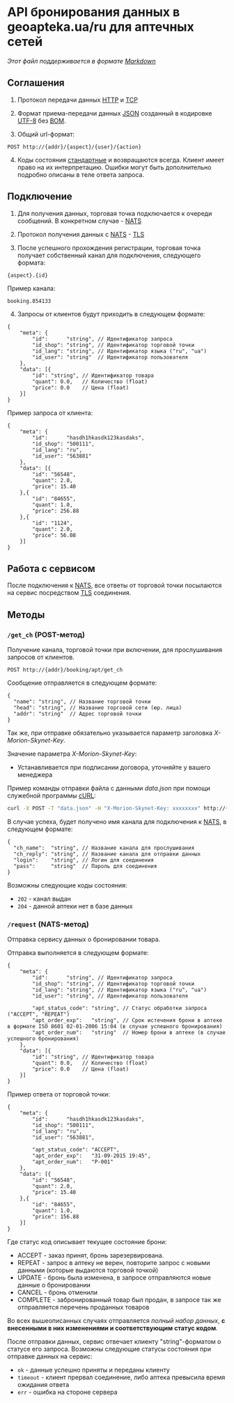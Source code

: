 # API бронирования данных в geoapteka.ua/ru для аптечных сетей
*Этот файл поддерживается в формате [Markdown]*

## Соглашения
1. Протокол передачи данных [HTTP] и [TCP]

2. Формат приема-передачи данных [JSON] созданный в кодировке [UTF-8] без [BOM].

3. Общий url-формат:
  ```
  POST http://{addr}/{aspect}/{user}/{action}
  ```

4. Коды состояния [стандартные](http://en.wikipedia.org/wiki/List_of_HTTP_status_codes) и возвращаются всегда. Клиент имеет право на их интерпретацию. Ошибки могут быть дополнительно подробно описаны в теле ответа запроса.

## Подключение
1. Для получения данных, торговая точка подключается к очереди сообщений. В конкретном случае - [NATS]

2. Протокол получения данных с [NATS] - [TLS]

3. После успешного прохождения регистрации, торговая точка получает собственный канал для подключения, следующего формата:
  ```
  {aspect}.{id}
  ```
Пример канала:
   ```
  booking.854133
  ``` 

4. Запросы от клиентов будут приходить в следующем формате:
```
{
    "meta": {
        "id":      "string", // Идентификатор запроса
        "id_shop": "string", // Идентификатор торговой точки
        "id_lang": "string", // Идентификатор языка ("ru", "ua")
        "id_user": "string"  // Идентификатор пользователя
    },
    "data": [{
        "id": "string", // Идентификатор товара
        "quant": 0.0,   // Количество (float)
        "price": 0.0    // Цена (float)
    }]
}
```
Пример запроса от клиента:
```
{
    "meta": {
        "id":      "hasdh1hkasdk123kasdaks",
        "id_shop": "500111",
        "id_lang": "ru",
        "id_user": "563881"
    },
    "data": [{
        "id": "56548",
        "quant": 2.0,
        "price": 15.40
    },{
        "id": "84655",
        "quant": 1.0,
        "price": 256.88
    },{
        "id": "1124",
        "quant": 2.0,
        "price": 56.08
    }]
}
```

## Работа с сервисом
После подключения к [NATS], все ответы от торговой точки посылаются на сервис посредством [TLS] соединения.

## Методы

### `/get_ch` (POST-метод)
Получение канала, торговой точки при включении, для прослушивания запросов от клиентов. 
```
POST http://{addr}/booking/apt/get_ch
```

Сообщение отправляется в следующем формате:
```
{
  "name": "string", // Название торговой точки
  "head": "string", // Название торговой сети (юр. лица)
  "addr": "string"  // Адрес торговой точки
}
```

Так же, при отправке обязательно указывается параметр заголовка *X-Morion-Skynet-Key*.

Значение параметра *X-Morion-Skynet-Key*:
* Устанавливается при подписании договора, уточняйте у вашего менеджера

Пример команды отправки файла с данными *data.json* при помощи служебной программы [cURL]:
```sh
curl -X POST -T "data.json" -H "X-Morion-Skynet-Key: xxxxxxxx" http://{addr}/booking/apt/get_topic
```

В случае успеха, будет получено имя канала для подключения к [NATS], в следующем формате:
```
{
  "ch_name":  "string", // Название канала для прослушивания
  "ch_reply": "string", // Название канала для отправки данных
  "login":    "string", // Логин для соединения
  "pass":     "string"  // Пароль для соединения
}
```

Возможны следующие коды состояния:
* `202` - канал выдан
* `204` - данной аптеки нет в базе данных

### `/request` (NATS-метод)
Отправка сервису данных о бронировании товара.

Отправка выполняется в следующем формате:
```
{
    "meta": {
        "id":      "string", // Идентификатор запроса
        "id_shop": "string", // Идентификатор торговой точки
        "id_lang": "string", // Идентификатор языка ("ru", "ua")
        "id_user": "string", // Идентификатор пользователя

        "apt_status_code": "string", // Статус обработки запроса ("ACCEPT", "REPEAT")
        "apt_order_exp":   "string", // Срок истечения брони в аптеке в формате ISO 8601 02-01-2006 15:04 (в случае успешного бронирования)
        "apt_order_num":   "string"  // Номер брони в аптеке (в случае успешного бронирования)
    },
    "data": [{
        "id": "string", // Идентификатор товара
        "quant": 0.0,   // Количество (float)
        "price": 0.0    // Цена (float)
    }]
}
```
Пример ответа от торговой точки:
```
{
    "meta": {
        "id":      "hasdh1hkasdk123kasdaks",
        "id_shop": "500111",
        "id_lang": "ru",
        "id_user": "563881",

        "apt_status_code": "ACCEPT",
        "apt_order_exp":   "31-09-2015 19:45",
        "apt_order_num":   "P-001"
    },
    "data": [{
        "id": "56548",
        "quant": 2.0,
        "price": 15.40
    },{
        "id": "84655",
        "quant": 1.0,
        "price": 156.88
    }]
}
```

Где статус код описывает текущее состояние брони:
* ACCEPT - заказ принят, бронь зарезервирована.
* REPEAT - запрос в аптеку не верен, повторите запрос с новыми данными (которые выдаются торговой точкой)
* UPDATE - бронь была изменена, в запросе отправляются новые данные о бронировании
* CANCEL - бронь отменили
* COMPLETE - забронированный товар был продан, в запросе так же отправляется перечень проданных товаров

Во всех вышеописанных случаях отправляется *полный набор данных*, **с внесенными в них изменениями и соответствующим статус кодом**.

После отправки данных, сервис отвечает клиенту "string"-форматом о статусе его запроса.
Возможны следующие статусы состояния при отправке данных на сервис:
* `ok` - данные успешно приняты и переданы клиенту
* `timeout` - клиент прервал соединение, либо аптека превысила время ожидания ответа
* `err` - ошибка на стороне сервера

[Markdown]:https://ru.wikipedia.org/wiki/Markdown
[JSON]:http://json.org/json-ru.html
[UTF-8]:https://ru.wikipedia.org/w/index.php?title=UTF-8
[BOM]:https://ru.wikipedia.org/w/index.php?oldid=70741439
[HTTP]:https://ru.wikipedia.org/wiki/HTTP
[TCP]:https://ru.wikipedia.org/wiki/TCP
[TLS]:https://ru.wikipedia.org/wiki/TLS
[cURL]:https://ru.wikipedia.org/wiki/CURL
[NATS]:http://nats.io
